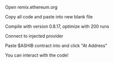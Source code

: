 Open remix.ethereum.org

Copy all code and paste into new blank file

Compile with version 0.8.17, optimize with 200 runs

Connect to injected provider

Paste $ASHIB contract into and click "At Address"

You can interact with the code!
